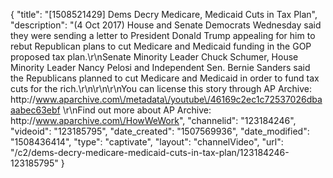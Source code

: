 {
    "title": "[1508521429] Dems Decry Medicare, Medicaid Cuts in Tax Plan",
    "description": "(4 Oct 2017) House and Senate Democrats Wednesday said they were sending a letter to President Donald Trump appealing for him to rebut Republican plans to cut Medicare and Medicaid funding in the GOP proposed tax plan.\r\nSenate Minority Leader Chuck Schumer, House Minority Leader Nancy Pelosi and Independent Sen. Bernie Sanders said the Republicans planned to cut Medicare and Medicaid in order to fund tax cuts for the rich.\r\n\r\n\r\nYou can license this story through AP Archive: http:\/\/www.aparchive.com\/metadata\/youtube\/46169c2ec1c72537026dbaaabec63ebf \r\nFind out more about AP Archive: http:\/\/www.aparchive.com\/HowWeWork",
    "channelid": "123184246",
    "videoid": "123185795",
    "date_created": "1507569936",
    "date_modified": "1508436414",
    "type": "captivate",
    "layout": "channelVideo",
    "url": "\/c2\/dems-decry-medicare-medicaid-cuts-in-tax-plan\/123184246-123185795"
}